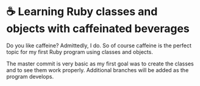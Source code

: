 ☕ Learning Ruby classes and objects with caffeinated beverages
==============================================================

Do you like caffeine? Admittedly, I do. So of course caffeine is the perfect topic for my first Ruby program using classes and objects. 

The master commit is very basic as my first goal was to create the classes and to see them work properly. Additional branches will be added as the program develops.